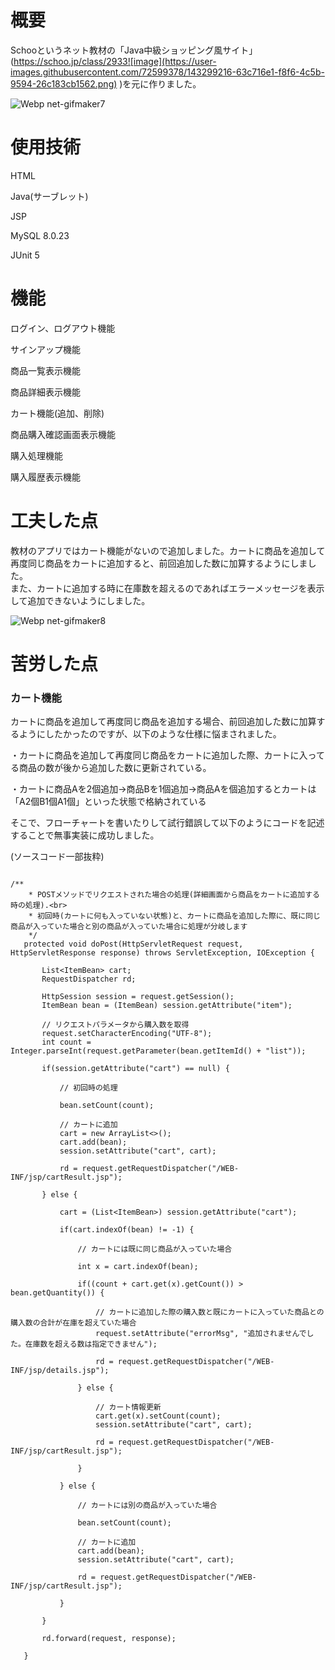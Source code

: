 # 概要
Schooというネット教材の「Java中級ショッピング風サイト」(https://schoo.jp/class/2933![image](https://user-images.githubusercontent.com/72599378/143299216-63c716e1-f8f6-4c5b-9594-26c183cb1562.png)
)を元に作りました。


![Webp net-gifmaker7](https://user-images.githubusercontent.com/72599378/143733150-e0f0c04d-ecfd-4d85-a34e-777a08d46f17.gif)

# 使用技術
HTML

Java(サーブレット)

JSP

MySQL 8.0.23

JUnit 5

# 機能
ログイン、ログアウト機能

サインアップ機能

商品一覧表示機能

商品詳細表示機能

カート機能(追加、削除)

商品購入確認画面表示機能

購入処理機能

購入履歴表示機能



# 工夫した点
教材のアプリではカート機能がないので追加しました。カートに商品を追加して再度同じ商品をカートに追加すると、前回追加した数に加算するようにしました。
<br>また、カートに追加する時に在庫数を超えるのであればエラーメッセージを表示して追加できないようにしました。

![Webp net-gifmaker8](https://user-images.githubusercontent.com/72599378/143733495-8d4d2255-2270-4b79-92ce-d5d265c0f3fa.gif)

# 苦労した点
### カート機能
カートに商品を追加して再度同じ商品を追加する場合、前回追加した数に加算するようにしたかったのですが、以下のような仕様に悩まされました。

・カートに商品を追加して再度同じ商品をカートに追加した際、カートに入ってる商品の数が後から追加した数に更新されている。

・カートに商品Aを2個追加→商品Bを1個追加→商品Aを個追加するとカートは「A2個B1個A1個」といった状態で格納されている

そこで、フローチャートを書いたりして試行錯誤して以下のようにコードを記述することで無事実装に成功しました。

(ソースコード一部抜粋)

 ```
 
 /**
	 * POSTメソッドでリクエストされた場合の処理(詳細画面から商品をカートに追加する時の処理).<br>
	 * 初回時(カートに何も入っていない状態)と、カートに商品を追加した際に、既に同じ商品が入っていた場合と別の商品が入っていた場合に処理が分岐します
	 */
	protected void doPost(HttpServletRequest request, HttpServletResponse response) throws ServletException, IOException {

		List<ItemBean> cart;
		RequestDispatcher rd;

		HttpSession session = request.getSession();
		ItemBean bean = (ItemBean) session.getAttribute("item");

		// リクエストパラメータから購入数を取得
		request.setCharacterEncoding("UTF-8");
		int count = Integer.parseInt(request.getParameter(bean.getItemId() + "list"));

		if(session.getAttribute("cart") == null) {

			// 初回時の処理

			bean.setCount(count);

			// カートに追加
			cart = new ArrayList<>();
			cart.add(bean);
			session.setAttribute("cart", cart);

			rd = request.getRequestDispatcher("/WEB-INF/jsp/cartResult.jsp");

		} else {

			cart = (List<ItemBean>) session.getAttribute("cart");

			if(cart.indexOf(bean) != -1) {

				// カートには既に同じ商品が入っていた場合

				int x = cart.indexOf(bean);

				if((count + cart.get(x).getCount()) > bean.getQuantity()) {

					// カートに追加した際の購入数と既にカートに入っていた商品との購入数の合計が在庫を超えていた場合
					request.setAttribute("errorMsg", "追加されませんでした。在庫数を超える数は指定できません");

					rd = request.getRequestDispatcher("/WEB-INF/jsp/details.jsp");

				} else {

					// カート情報更新
					cart.get(x).setCount(count);
					session.setAttribute("cart", cart);

					rd = request.getRequestDispatcher("/WEB-INF/jsp/cartResult.jsp");

				}

			} else {

				// カートには別の商品が入っていた場合

				bean.setCount(count);

				// カートに追加
				cart.add(bean);
				session.setAttribute("cart", cart);

				rd = request.getRequestDispatcher("/WEB-INF/jsp/cartResult.jsp");

			}

		}

		rd.forward(request, response);

	}
 
 
  ```
